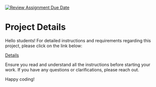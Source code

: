 [![Review Assignment Due Date](https://classroom.github.com/assets/deadline-readme-button-22041afd0340ce965d47ae6ef1cefeee28c7c493a6346c4f15d667ab976d596c.svg)](https://classroom.github.com/a/nBu_5vkw)
# Project Details

Hello students! For detailed instructions and requirements regarding this project, please click on the link below:

[Details](https://gvsu-cis371.github.io/projects/bs.html)

Ensure you read and understand all the instructions before starting your work. If you have any questions or clarifications, please reach out.

Happy coding!
